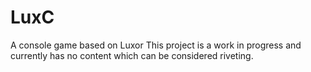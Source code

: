 # LuxC
A console game based on Luxor
This project is a work in progress and currently has no content which can be considered riveting.

